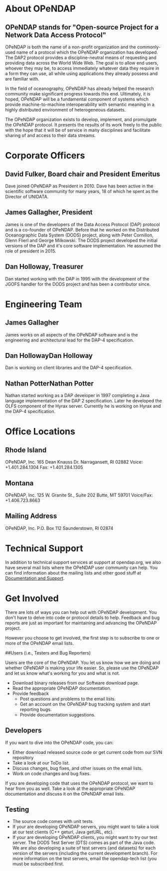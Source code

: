 # About OPeNDAP

## OPeNDAP stands for "Open-source Project for a Network Data Access Protocol"

OPeNDAP is both the name of a non-profit organization and the commonly-used name of a protocol which the OPeNDAP organization has developed. The DAP2 protocol provides a discipline-neutral means of requesting and providing data across the World Wide Web. The goal is to allow end users, whoever they may be, to access immediately whatever data they require in a form they can use, all while using applications they already possess and are familiar with.

In the field of oceanography, OPeNDAP has already helped the research community make significant progress towards this end. Ultimately, it is hoped, OPeNDAP will be a fundamental component of systems which provide machine-to-machine interoperability with semantic meaning in a highly distributed environment of heterogeneous datasets.

The OPeNDAP organization exists to develop, implement, and promulgate the OPeNDAP protocol. It presents the results of its work freely to the public with the hope that it will be of service in many disciplines and facilitate sharing of and access to their data streams.

# Corporate Officers

## **David Fulker**, Board chair and President Emeritus

Dave joined OPeNDAP as President in 2010. Dave has been active in the scientific software community for many years, 18 of which he spent as the Director of UNIDATA.

## **James Gallagher**, President

James is one of the developers of the Data Access Protocol (DAP) protocol and is a co-founder of  OPeNDAP. Before that he worked on the Distributed Oceanographic Data System (DODS) project, along with Peter Cornillon, Glenn Flierl and George Milkowski. The DODS project developed the initial versions of the DAP and it's core software implementation. He assumed the role of president in 2015.

## **Dan Holloway**, Treasurer

Dan started working with the DAP in 1995 with the development of the JGOFS handler for the DODS project and has been a contributor since.

# Engineering Team

## James Gallagher

James works on all aspects of the OPeNDAP software and is the engineering and architectural lead for the DAP-4 specification.

## Dan HollowayDan Holloway

Dan is working on client libraries and the DAP-4 specification.

## Nathan PotterNathan Potter

Nathan started working as a DAP developer in 1997 completing a Java language implementation of the DAP 2 specification. Later he developed the OLFS component of the Hyrax server. Currently he is working on Hyrax and the DAP-4 specification.

# Office Locations

## Rhode Island

OPeNDAP, Inc.
165 Dean Knauss Dr.
Narragansett, RI 02882
Voice: +1.401.284.1304
Fax: +1.401.284.1305

## Montana

OPeNDAP, Inc.
125 W. Granite St., Suite 202
Butte, MT 59701
Voice/Fax: +1.406.723.8663

## Mailing Address

OPeNDAP, Inc.
P.O. Box 112
Saunderstown, RI 02874

# Technical Support

In addition to technical support services at support at opendap.org, we also have several mail lists where the OPeNDAP user community can help. You can find information about the mailing lists and other good stuff at [Documentation and Support](https://www.opendap.org/support).

# Get Involved

There are lots of ways you can help out with OPeNDAP development. You don't have to delve into code or protocol details to help. Feedback and bug reports are just as important for maintaining and advancing the OPeNDAP project.

However you choose to get involved, the first step is to subscribe to one or more of the OPeNDAP email lists.

##Users (i.e., Testers and Bug Reporters)

Users are the core of the OPeNDAP. You let us know how we are doing and whether OPeNDAP is making your life easier. So, please use the OPeNDAP and let us know what's working for you and what is not.

* Download binary releases from our Software download page.
* Read the appropriate OPeNDAP documentation.
* Provide feedback
    * Post questions and problems to the email lists.
    * Get an account on the OPeNDAP bug tracking system and start reporting bugs.
    * Provide documentation suggestions.

## Developers

If you want to dive into the OPeNDAP code, you can:

* Either download released source code or get current code from our SVN repository
* Take a look at our ToDo list.
* Discuss changes, bug fixes, and other issues on the email lists.
* Work on code changes and bug fixes.

If you are developing code that uses the OPeNDAP protocol, we want to hear from you as well. Take a look at the appropriate OPeNDAP documentation and discuss it on the OPeNDAP email lists.

## Testing

* The source code comes with unit tests.
* If your are developing OPeNDAP servers, you might want to take a look at our test clients (C++ geturl, Java getURL, etc).
* If your are developing OPeNDAP clients, you might want to try our test server. The DODS Test Server (DTS) comes as part of the Java code. We are also developing a suite of test servers (and datasets) for each version of the servers (including the current development branch). For more information on the test servers, email the opendap-tech list (you must be subscribed first.
